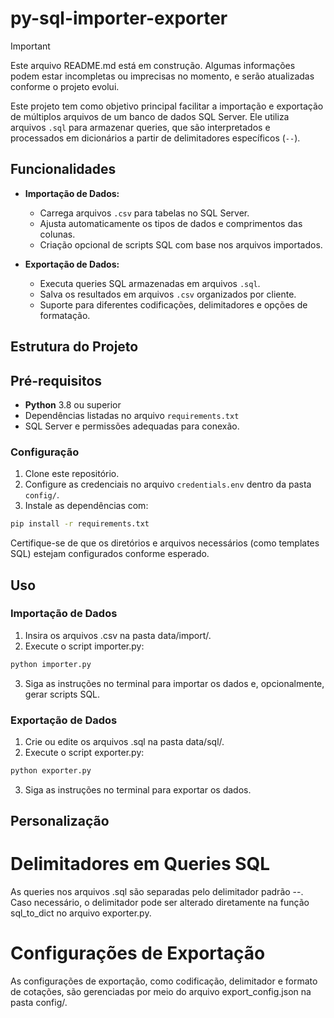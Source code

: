 # py-sql-importer-exporter

> [!IMPORTANT]
> Este arquivo README.md está em construção. Algumas informações podem estar incompletas ou imprecisas no momento, e serão atualizadas conforme o projeto evolui.

Este projeto tem como objetivo principal facilitar a importação e exportação de múltiplos arquivos de um banco de dados SQL Server. Ele utiliza arquivos `.sql` para armazenar queries, que são interpretados e processados em dicionários a partir de delimitadores específicos (`--`).

## Funcionalidades

- **Importação de Dados:**
  - Carrega arquivos `.csv` para tabelas no SQL Server.
  - Ajusta automaticamente os tipos de dados e comprimentos das colunas.
  - Criação opcional de scripts SQL com base nos arquivos importados.

- **Exportação de Dados:**
  - Executa queries SQL armazenadas em arquivos `.sql`.
  - Salva os resultados em arquivos `.csv` organizados por cliente.
  - Suporte para diferentes codificações, delimitadores e opções de formatação.

## Estrutura do Projeto

## Pré-requisitos

- **Python** 3.8 ou superior
- Dependências listadas no arquivo `requirements.txt`
- SQL Server e permissões adequadas para conexão.

### Configuração

1. Clone este repositório.
2. Configure as credenciais no arquivo `credentials.env` dentro da pasta `config/`.
3. Instale as dependências com:

```bash
pip install -r requirements.txt
```

Certifique-se de que os diretórios e arquivos necessários (como templates SQL) estejam configurados conforme esperado.

## Uso

### Importação de Dados

1. Insira os arquivos .csv na pasta data/import/.
2. Execute o script importer.py:

```bash
python importer.py
```

3. Siga as instruções no terminal para importar os dados e, opcionalmente, gerar scripts SQL.

### Exportação de Dados

1. Crie ou edite os arquivos .sql na pasta data/sql/.
2. Execute o script exporter.py:

```bash
python exporter.py
```

3. Siga as instruções no terminal para exportar os dados.

## Personalização

# Delimitadores em Queries SQL

As queries nos arquivos .sql são separadas pelo delimitador padrão --. Caso necessário, o delimitador pode ser alterado diretamente na função sql_to_dict no arquivo exporter.py.

# Configurações de Exportação

As configurações de exportação, como codificação, delimitador e formato de cotações, são gerenciadas por meio do arquivo export_config.json na pasta config/.
